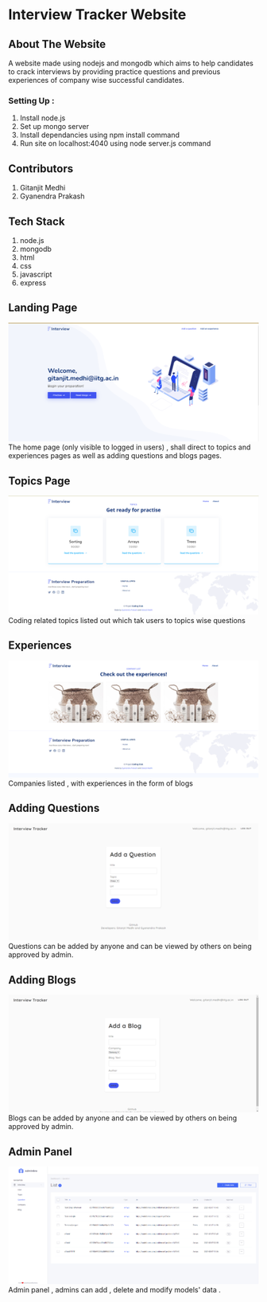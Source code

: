 # Interview Tracker Website 

## About The Website

A website made using nodejs and mongodb which aims to help candidates to crack interviews by providing practice questions and previous experiences of company wise successful candidates.

### Setting Up :
1. Install node.js
2. Set up mongo server
3. Install dependancies using npm install command
4. Run site on localhost:4040 using node server.js command

## Contributors

1. Gitanjit Medhi
2. Gyanendra Prakash

## Tech Stack
1. node.js
2. mongodb
3. html 
4. css
5. javascript
5. express

## Landing Page
![](/image_stuff/landing.png)
The home page (only visible to logged in users) , shall direct to topics and experiences pages 
as well as adding questions and blogs pages.

## Topics Page
![](/image_stuff/topics.png)
Coding related topics listed out which tak users to topics wise questions

## Experiences
![](/image_stuff/experiences.png)
Companies listed , with experiences in the form of blogs

## Adding Questions
![](/image_stuff/addq.png)
Questions can be added by anyone and can be viewed by others on being approved by admin.

## Adding Blogs
![](/image_stuff/addb.png)
Blogs can be added by anyone and can be viewed by others on being approved by admin.

## Admin Panel
![](/image_stuff/admin.png)
Admin panel , admins can add , delete and modify models' data .



